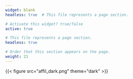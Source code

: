 ```yaml
---
widget: blank
headless: true  # This file represents a page section.

# Activate this widget? true/false
active: true

# This file represents a page section.
headless: true

# Order that this section appears on the page.
weight: 21
---
```

<!-- {{< figure src="affil_dark.png" theme="dark" >}} -->
{{< figure src="affil_dark.png" theme="dark" >}}